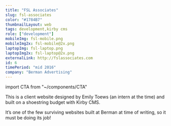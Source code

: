 ```yaml
---
title: "FSL Associates"
slug: fsl-associates
color: "#1784B7"
thumbnailLayout: web
tags: development,kirby cms
role: ["development"]
mobileImg: fsl-mobile.png
mobileImg2x: fsl-mobile@2x.png
laptopImg: fsl-laptop.png
laptopImg2x: fsl-laptop@2x.png
externalLink: http://fslassociates.com
id: 6
timePeriod: "mid 2016"
company: "Berman Advertising"
---
```


import CTA from "~/components/CTA"

This is a client website designed by Emily Toews (an intern at the time) and built on a shoestring budget with Kirby CMS.

It’s one of the few surviving websites built at Berman at time of writing, so it must be doing its job!

<CTA heading="Need a custom website?" />
